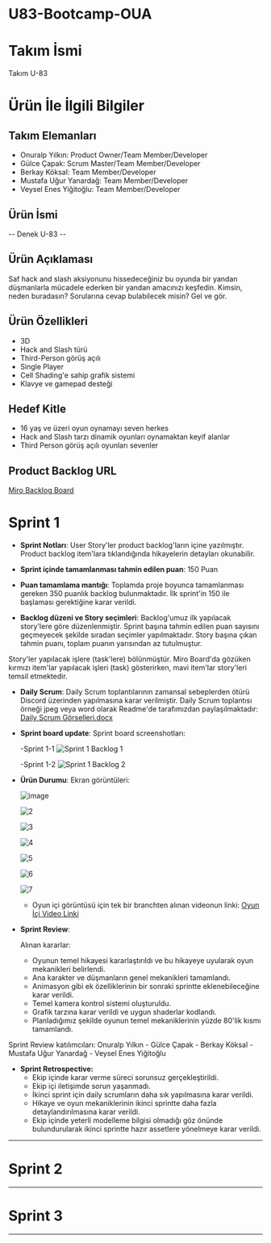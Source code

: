 # U83-Bootcamp-OUA

# **Takım İsmi**

Takım U-83

# Ürün İle İlgili Bilgiler

## Takım Elemanları

- Onuralp Yılkın: Product Owner/Team Member/Developer
- Gülce Çapak: Scrum Master/Team Member/Developer
- Berkay Köksal: Team Member/Developer
- Mustafa Uğur Yanardağ: Team Member/Developer
- Veysel Enes Yiğitoğlu: Team Member/Developer

## Ürün İsmi

-- Denek U-83 --

## Ürün Açıklaması
Saf hack and slash aksiyonunu hissedeceğiniz bu oyunda bir yandan düşmanlarla mücadele ederken bir yandan amacınızı keşfedin. Kimsin, neden buradasın? Sorularına cevap bulabilecek misin? Gel ve gör.
## Ürün Özellikleri

- 3D
- Hack and Slash türü
- Third-Person görüş açılı
- Single Player 
- Cell Shading'e sahip grafik sistemi
- Klavye ve gamepad desteği


## Hedef Kitle

- 16 yaş ve üzeri oyun oynamayı seven herkes
- Hack and Slash tarzı dinamik oyunları oynamaktan keyif alanlar
- Third Person görüş açılı oyunları sevenler
  

## Product Backlog URL
[Miro Backlog Board](https://miro.com/app/board/uXjVMCbtpUA=/)
# Sprint 1

- **Sprint Notları**: User Story'ler product backlog'ların içine yazılmıştır. Product backlog item'lara tıklandığında hikayelerin detayları okunabilir.

- **Sprint içinde tamamlanması tahmin edilen puan**: 150 Puan

- **Puan tamamlama mantığı**: Toplamda proje boyunca tamamlanması gereken 350 puanlık backlog bulunmaktadır. İlk sprint'in 150 ile başlaması gerektiğine karar verildi.

- **Backlog düzeni ve Story seçimleri**: Backlog'umuz ilk yapılacak story'lere göre düzenlenmiştir. Sprint başına tahmin edilen puan sayısını geçmeyecek şekilde sıradan seçimler yapılmaktadır. Story başına çıkan tahmin puanı, toplam puanın yarısından az tutulmuştur. 

Story'ler yapılacak işlere (task'lere) bölünmüştür. Miro Board'da gözüken kırmızı item'lar yapılacak işleri (task) gösterirken, mavi item'lar story'leri temsil etmektedir.

- **Daily Scrum**: Daily Scrum toplantılarının zamansal sebeplerden ötürü Discord üzerinden yapılmasına karar verilmiştir. Daily Scrum toplantısı örneği jpeg veya word olarak Readme'de tarafımızdan paylaşılmaktadır: [Daily Scrum Görselleri.docx](https://github.com/onuralpyilkin/U83-Bootcamp-OUA/files/11780078/Daily.Scrum.Gorselleri.docx)

- **Sprint board update**: Sprint board screenshotları:

  -Sprint 1-1 
![Sprint 1 Backlog 1](https://github.com/onuralpyilkin/U83-Bootcamp-OUA/assets/122224556/f88f0c7d-0b6f-41e3-a71c-0a708c7532c0)

  -Sprint 1-2
![Sprint 1 Backlog 2](https://github.com/onuralpyilkin/U83-Bootcamp-OUA/assets/122224556/552c905b-3dcd-4472-a773-3c36ea68c74f)



- **Ürün Durumu**: Ekran görüntüleri:
  
  ![image](https://github.com/onuralpyilkin/U83-Bootcamp-OUA/assets/122224556/948532d5-4aa7-41a8-907e-173a7972db5c)

  ![2](https://github.com/onuralpyilkin/U83-Bootcamp-OUA/assets/122224556/0e773c53-3e07-44a0-a0d7-6c1c63828c68)

  ![3](https://github.com/onuralpyilkin/U83-Bootcamp-OUA/assets/122224556/832768e4-33d2-45fd-931d-c9b424f05bad)

  ![4](https://github.com/onuralpyilkin/U83-Bootcamp-OUA/assets/122224556/0e5bab11-5542-4bcd-88e9-ee2999f411c3)

  ![5](https://github.com/onuralpyilkin/U83-Bootcamp-OUA/assets/122224556/f1558c65-4cc7-4b37-b10b-f8e59ccce763)
  
  ![6](https://github.com/onuralpyilkin/U83-Bootcamp-OUA/assets/122224556/0b6725b7-e33b-429d-8f61-d3b844d48abf)

  ![7](https://github.com/onuralpyilkin/U83-Bootcamp-OUA/assets/122224556/ebef8704-10e8-4d21-aedd-5978d5651eba)

  - Oyun içi görüntüsü için tek bir branchten alınan videonun linki: [Oyun İçi Video Linki](https://www.youtube.com/watch?v=VxGKRcb2G5U)

- **Sprint Review**: 

    Alınan kararlar:

  - Oyunun temel hikayesi kararlaştırıldı ve bu hikayeye uyularak oyun mekanikleri belirlendi.
  - Ana karakter ve düşmanların genel mekanikleri tamamlandı.
  - Animasyon gibi ek özelliklerinin bir sonraki sprintte eklenebileceğine karar verildi.
  - Temel kamera kontrol sistemi oluşturuldu.
  - Grafik tarzına karar verildi ve uygun shaderlar kodlandı.
  - Planladığımız şekilde oyunun temel mekaniklerinin yüzde 80'lik kısmı tamamlandı.

Sprint Review katılımcıları:
Onuralp Yılkın - Gülce Çapak - Berkay Köksal -  Mustafa Uğur Yanardağ - Veysel Enes Yiğitoğlu

- **Sprint Retrospective:**
  - Ekip içinde karar verme süreci sorunsuz gerçekleştirildi.
  - Ekip içi iletişimde sorun yaşanmadı.
  - İkinci sprint için daily scrumların daha sık yapılmasına karar verildi.
  - Hikaye ve oyun mekaniklerinin ikinci sprintte daha fazla detaylandırılmasına karar verildi.
  - Ekip içinde yeterli modelleme bilgisi olmadığı göz önünde bulundurularak ikinci sprintte hazır assetlere yönelmeye karar verildi.
    


---

# Sprint 2


---

# Sprint 3

---

